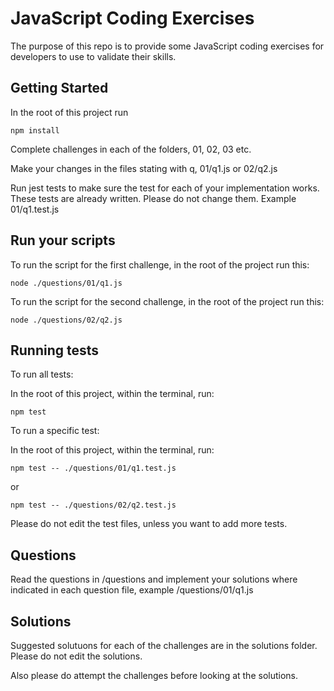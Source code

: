 # JavaScript Coding Exercises

The purpose of this repo is to provide some JavaScript coding exercises for developers to use to validate their skills.

## Getting Started

In the root of this project run

`npm install`

Complete challenges in each of the folders, 01, 02, 03 etc.

Make your changes in the files stating with q, 01/q1.js or 02/q2.js

Run jest tests to make sure the test for each of your implementation works. These tests are already written. Please do not change them. Example 01/q1.test.js

## Run your scripts

To run the script for the first challenge,
in the root of the project run this:

`node ./questions/01/q1.js`

To run the script for the second challenge,
in the root of the project run this:

`node ./questions/02/q2.js`

## Running tests

To run all tests:

In the root of this project, within the terminal, run:

`npm test`

To run a specific test:

In the root of this project, within the terminal, run:

`npm test -- ./questions/01/q1.test.js`

or

`npm test -- ./questions/02/q2.test.js`

Please do not edit the test files, unless you want to add more tests.

## Questions

Read the questions in /questions and implement your solutions where indicated in each question file,
example /questions/01/q1.js

## Solutions

Suggested solutuons for each of the challenges are in the solutions folder. Please do not edit the solutions.

Also please do attempt the challenges before looking at the solutions.
